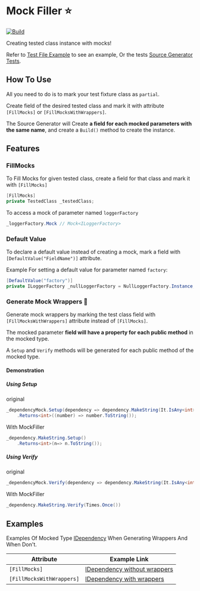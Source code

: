 # Mock Filler :star:
[![Build](https://github.com/YarinOmesi/MockFiller/actions/workflows/CI.yml/badge.svg)](https://github.com/YarinOmesi/MockFiller/actions/workflows/CI.yml)

Creating tested class instance with mocks!

Refer to [Test File Example](./Sample.Tests/Test.cs) to see an example,
Or the tests [Source Generator Tests](./TestsHelper.SourceGenerator.Tests/MockFillerSourceGeneratorTests.cs).

## How To Use

All you need to do is to mark your test fixture class as `partial`.

Create field of the desired tested class and mark it with attribute `[FillMocks]` or `[FillMocksWithWrappers]`.

The Source Generator will Create **a field for each mocked parameters with the same name**, and create a `Build()` method to create the instance. 

## Features

### FillMocks

To Fill Mocks for given tested class, create a field for that class and mark it with `[FillMocks]`
```csharp
[FillMocks]
private TestedClass _testedClass;
```

To access a mock of parameter named `loggerFactory`
```csharp
_loggerFactory.Mock // Mock<ILoggerFactory>
```

### Default Value

To declare a default value instead of creating a mock, mark a field with `[DefaultValue("FieldName")]` attribute.

Example For setting a default value for parameter named `factory`:
```csharp
[DefaultValue("factory")]
private ILoggerFactory _nullLoggerFactory = NullLoggerFactory.Instance;
```

### Generate Mock Wrappers :crystal_ball:

Generate mock wrappers by marking the test class field with `[FillMocksWithWrappers]` attribute instead of `[FillMocks]`.

The mocked parameter **field will have a property for each public method** in the mocked type. 

A `Setup` and `Verify` methods will be generated for each public method of the mocked type.

#### Demonstration

##### Using Setup
original
```csharp
_dependencyMock.Setup(dependency => dependency.MakeString(It.IsAny<int>()))
    .Returns<int>((number) => number.ToString());
```
With MockFiller
```csharp
_dependency.MakeString.Setup()
    .Returns<int>(n=> n.ToString());
```

##### Using Verify
original
```csharp
_dependencyMock.Verify(dependency => dependency.MakeString(It.IsAny<int>()), Times.Once)
```
With MockFiller
```csharp
_dependency.MakeString.Verify(Times.Once())
```

## Examples
Examples Of Mocked Type [IDependency](./TestsHelper.SourceGenerator.Tests/Sources/IDependency.cs)
When Generating Wrappers And When Don't.

| Attribute                 | Example Link                                                                                                           |
|---------------------------|------------------------------------------------------------------------------------------------------------------------|
| `[FillMocks]`             | [IDependency without wrappers](./TestsHelper.SourceGenerator.Tests/Sources/Wrapper.IDependency.generated.cs)           |
| `[FillMocksWithWrappers]` | [IDependency with wrappers](./TestsHelper.SourceGenerator.Tests/Sources/Wrapper.IDependency.WithWrappers.generated.cs) |